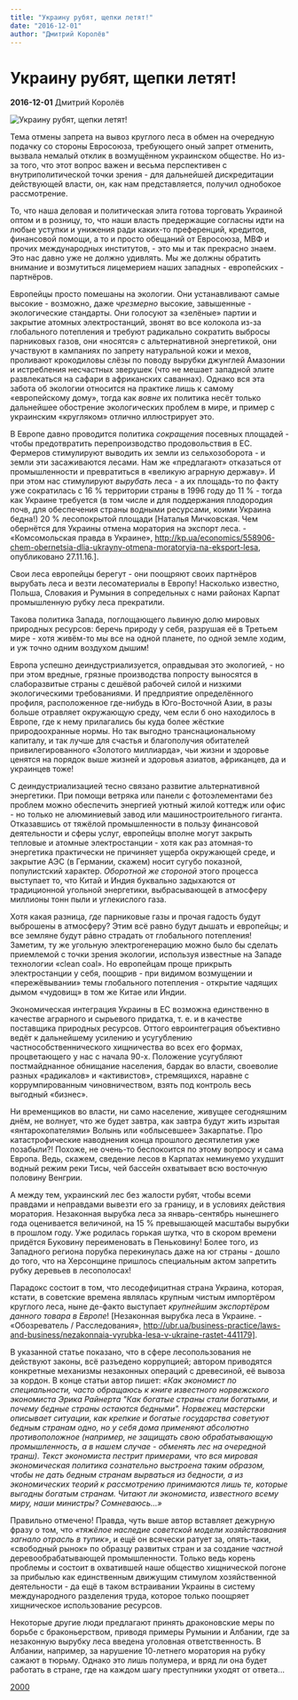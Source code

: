 ```yaml
---
title: "Украину рубят, щепки летят!"
date: "2016-12-01"
author: "Дмитрий Королёв"
---
```


# Украину рубят, щепки летят!

**2016-12-01** Дмитрий Королёв

![Украину рубят, щепки летят!](http://vse.rv.ua/sites/default/files/field/image/1302550421_prazhevo_zhitomir_24.jpg)

Тема отмены запрета на вывоз круглого леса в обмен на очередную подачку со стороны Евросоюза, требующего оный запрет отменить, вызвала немалый отклик в возмущённом украинском обществе. Но из-за того, что этот вопрос важен и весьма перспективен с внутриполитической точки зрения - для дальнейшей дискредитации действующей власти, он, как нам представляется, получил однобокое рассмотрение.

То, что наша деловая и политическая элита готова торговать Украиной оптом и в розницу, то, что наши власть предержащие согласны идти на любые уступки и унижения ради каких-то преференций, кредитов, финансовой помощи, а то и просто обещаний от Евросоюза, МВФ и прочих международных институтов, - это мы и так прекрасно знаем. Это нас давно уже не должно удивлять. Мы же должны обратить внимание и возмутиться лицемерием наших западных - европейских - партнёров.

Европейцы просто помешаны на экологии. Они устанавливают самые высокие - возможно, даже *чрезмерно* высокие, завышенные - экологические стандарты. Они голосуют за «зелёные» партии и закрытие атомных электростанций, звонят во все колокола из-за глобального потепления и требуют радикально сократить выбросы парниковых газов, они «носятся» с альтернативной энергетикой, они участвуют в кампаниях по запрету натуральной кожи и мехов, проливают крокодиловы слёзы по поводу вырубки джунглей Амазонии и истребления несчастных зверушек (что не мешает западной элите развлекаться на сафари в африканских саваннах). Однако вся эта забота об экологии относится на практике лишь к самому «европейскому дому», тогда как *вовне* их политика несёт только дальнейшее обострение экологических проблем в мире, и пример с украинским «кругляком» отлично иллюстрирует это.

В Европе давно проводится политика *сокращения* посевных площадей - чтобы предотвратить перепроизводство продовольствия в ЕС. Фермеров стимулируют выводить их земли из сельхозоборота - и земли эти засаживаются лесами. Нам же «предлагают» отказаться от промышленности и превратиться в «великую аграрную державу». И при этом нас стимулируют *вырубать* леса - а их площадь-то по факту уже сократилась с 16 % территории страны в 1996 году до 11 % - тогда как Украине требуется (в том числе и для поддержания плодородия почв, для обеспечения страны водными ресурсами, коими Украина бедна!) 20 % лесопокрытой площади [Наталья Мичковская. Чем обернётся для Украины отмена моратория на экспорт леса. - «Комсомольская правда в Украине», http://kp.ua/economics/558906-chem-obernetsia-dlia-ukrayny-otmena-moratoryia-na-eksport-lesa, опубликовано 27.11.16.].

Свои леса европейцы берегут - они поощряют своих партнёров вырубать леса и везти лесоматериалы в Европу! Насколько известно, Польша, Словакия и Румыния в сопредельных с нами районах Карпат промышленную рубку леса прекратили.

Такова политика Запада, поглощающего львиную долю мировых природных ресурсов: беречь природу у себя, разрушая её в Третьем мире - хотя живём-то мы все на одной планете, по одной земле ходим, и уж точно одним воздухом дышим!

Европа успешно деиндустриализуется, оправдывая это экологией, - но при этом вредные, грязные производства попросту выносятся в слаборазвитые страны с дешёвой рабочей силой и низкими экологическими требованиями. И предприятие определённого профиля, расположенное где-нибудь в Юго-Восточной Азии, в разы больше отравляет окружающую среду, чем если б оно находилось в Европе, где к нему прилагались бы куда более жёсткие природоохранные нормы. Но так выгодно транснациональному капиталу, и так лучше для счастья и благополучия обитателей привилегированного «Золотого миллиарда», чьи жизни и здоровье ценятся на порядок выше жизней и здоровья азиатов, африканцев, да и украинцев тоже!

С деиндустриализацией тесно связано развитие альтернативной энергетики. При помощи ветряка или панели с фотоэлементами без проблем можно обеспечить энергией уютный жилой коттедж или офис - но только не алюминиевый завод или машиностроительного гиганта. Отказавшись от тяжёлой промышленности в пользу финансовой деятельности и сферы услуг, европейцы вполне могут закрыть тепловые и атомные электростанции - хотя как раз атомная-то энергетика практически не причиняет ущерба окружающей среде, и закрытие АЭС (в Германии, скажем) носит сугубо показной, популистский характер. *Оборотной же стороной* этого процесса выступает то, что Китай и Индия буквально задыхаются от традиционной угольной энергетики, выбрасывающей в атмосферу миллионы тонн пыли и углекислого газа.

Хотя какая разница, *где* парниковые газы и прочая гадость будут выброшены в атмосферу? Этим всё равно будут дышать и европейцы; и все земляне будут рáвно страдать от глобального потепления! Заметим, ту же угольную электрогенерацию можно было бы сделать приемлемой с точки зрения экологии, используя известные на Западе технологии «clean coal». Но европейцам проще прикрыть электростанции у себя, поощрив - при видимом возмущении и «пережёвывании» темы глобального потепления - открытие чадящих дымом «чудовищ» в том же Китае или Индии.

Экономическая интеграция Украины в ЕС возможна единственно в качестве аграрного и сырьевого придатка, т. е. и в качестве поставщика природных ресурсов. Оттого евроинтеграция объективно ведёт к дальнейшему усилению и усугублению частнособственнического хищничества во всех его формах, процветающего у нас с начала 90-х. Положение усугубляют постмайднанное обнищание населения, бардак во власти, своеволие разных «радикалов» и «активистов», стремящихся, наравне с коррумпированным чиновничеством, взять под контроль весь выгодный «бизнес».

Ни временщиков во власти, ни само население, живущее сегодняшним днём, не волнует, что же будет завтра, как завтра будут жить изрытая «янтарокопателями» Волынь или «облысевшее» Закарпатье. Про катастрофические наводнения конца прошлого десятилетия уже позабыли?! Похоже, не очень-то беспокоится по этому вопросу и сама Европа. Ведь, скажем, сведение лесов в Карпатах неминуемо ухудшит водный режим реки Тисы, чей бассейн охватывает всю восточную половину Венгрии.

А между тем, украинский лес без жалости рубят, чтобы всеми правдами и неправдами вывезти его за границу, и в условиях действия моратория. Незаконная вырубка леса за январь-сентябрь нынешнего года оценивается величиной, на 15 % превышающей масштабы вырубки в прошлом году. Уже родилась горькая шутка, что в скором времени придётся Буковину переименовать в Пеньковину! Более того, из Западного региона порубка перекинулась даже на юг страны - дошло до того, что на Херсонщине пришлось специальным актом запретить рубку деревьев в лесополосах!

Парадокс состоит в том, что лесодефицитная страна Украина, которая, кстати, в советские времена являлась крупным чистым импортёром круглого леса, ныне де-факто выступает *крупнейшим экспортёром данного товара в Европе*! [Незаконная вырубка леса в Украине. - «Обозреватель / Расследования», http://ubr.ua/business-practice/laws-and-business/nezakonnaia-vyrubka-lesa-v-ukraine-rastet-441179].

В указанной статье показано, что в сфере лесопользования не действуют законы, всё разъедено коррупцией; автором приводятся конкретные механизмы незаконных операций с древесиной, её вывоза за кордон. В конце статьи автор пишет: *«Как экономист по специальности, часто обращаюсь к книге известного норвежского экономиста Эрика Райнерта "Как богатые страны стали богатыми, и почему бедные страны остаются бедными". Норвежец мастерски описывает ситуации, как крепкие и богатые государства советуют бедным странам одно, но у себя дома применяют абсолютно противоположное (например, не защищать свою обрабатывающую промышленность, а в нашем случае - обменять лес на очередной транш). Текст экономиста пестрит примерами, что вся мировая экономическая политика сознательно выстроена таким образом, чтобы не дать бедным странам вырваться из бедности, а из экономических теорий к рассмотрению принимаются лишь те, которые выгодны богатым странам. Читают ли экономиста, известного всему миру, наши министры? Сомневаюсь...»*

Правильно отмечено! Правда, чуть выше автор вставляет дежурную фразу о том, что *«тяжёлое наследие советской модели хозяйствования загнало отрасль в тупик»*, и ещё он всячески ратует за, опять-таки, «свободный рынок» по образцу развитых стран и за создание *частной* деревообрабатывающей промышленности. Только ведь корень проблемы и состоит в охватившей наше общество хищнической погоне за прибылью как единственным движущим стимулом хозяйственной деятельности - да ещё в таком встраивании Украины в систему международного разделения труда, которое только поощряет хищническое использование ресурсов.

Некоторые другие люди предлагают принять драконовские меры по борьбе с браконьерством, приводя примеры Румынии и Албании, где за незаконную вырубку леса введена уголовная ответственность. В Албании, например, за нарушение 10-летнего моратория на рубку сажают в тюрьму. Однако это лишь полумера, и вряд ли она будет работать в стране, где на каждом шагу преступники уходят от ответа...

[2000](http://www.2000.ua/blogi/avtorskie-kolonki_blogi/ukrainu-rubjat_-shepki-letjat.htm)